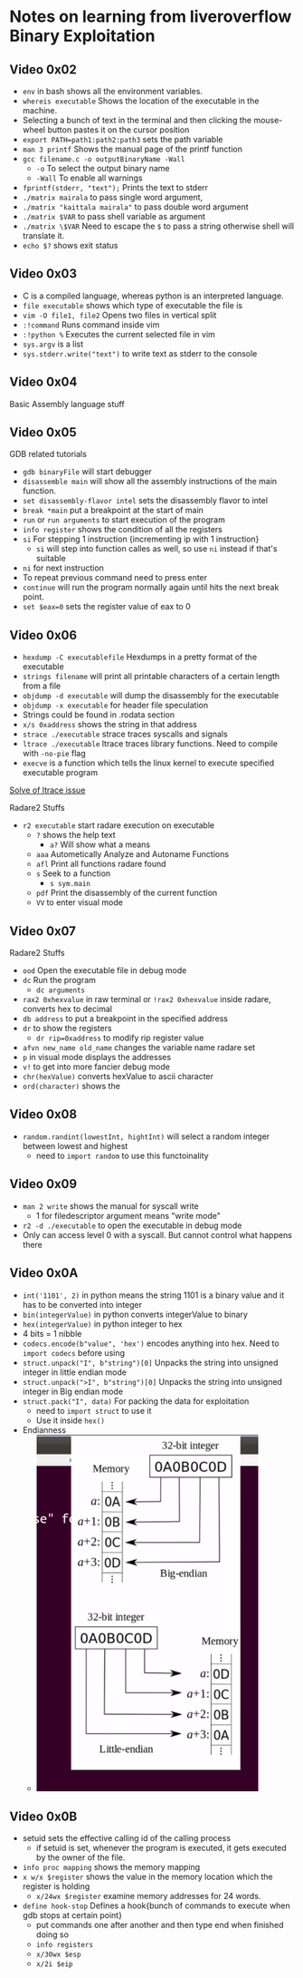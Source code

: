 # Notes on learning from liveroverflow Binary Exploitation

## Video 0x02

- `env` in bash shows all the environment variables.
- `whereis executable` Shows the location of the executable in the machine.
- Selecting a bunch of text in the terminal and then clicking the mouse-wheel button pastes it on the cursor position
- `export PATH=path1:path2:path3` sets the path variable
- `man 3 printf` Shows the manual page of the printf function
- `gcc filename.c -o outputBinaryName -Wall`
  - `-o` To select the output binary name
  - `-Wall` To enable all warnings
- `fprintf(stderr, "text");` Prints the text to stderr
- `./matrix mairala` to pass single word argument,
- `./matrix "kaittala mairala"` to pass double word argument
- `./matrix $VAR` to pass shell variable as argument
- `./matrix \$VAR` Need to escape the `$` to pass a string otherwise shell will translate it.
- `echo $?` shows exit status

## Video 0x03

- C is a compiled language, whereas python is an interpreted language.
- `file executable` shows which type of executable the file is
- `vim -O file1, file2` Opens two files in vertical split
- `:!command` Runs command inside vim
- `:!python %` Executes the current selected file in vim
- `sys.argv` is a list
- `sys.stderr.write("text")` to write text as stderr to the console

## Video 0x04

Basic Assembly language stuff

## Video 0x05

GDB related tutorials

- `gdb binaryFile` will start debugger
- `disassemble main` will show all the assembly instructions of the main function.
- `set disassembly-flavor intel` sets the disassembly flavor to intel
- `break *main` put a breakpoint at the start of main
- `run` or `run arguments` to start execution of the program
- `info register` shows the condition of all the registers
- `si` For stepping 1 instruction {incrementing ip with 1 instruction}
  - `si` will step into function calles as well, so use `ni` instead if that's suitable
- `ni` for next instruction
- To repeat previous command need to press enter
- `continue` will run the program normally again until hits the next break point.
- `set $eax=0` sets the register value of eax to 0

## Video 0x06

- `hexdump -C executablefile` Hexdumps in a pretty format of the executable
- `strings filename` will print all printable characters of a certain length from a file
- `objdump -d executable` will dump the disassembly for the executable
- `objdump -x executable` for header file speculation
- Strings could be found in .rodata section
- `x/s 0xaddress` shows the string in that address
- `strace ./executable` strace traces syscalls and signals
- `ltrace ./executable` ltrace traces library functions. Need to compile with `-no-pie` flag
- `execve` is a function which tells the linux kernel to execute specified executable program

[Solve of ltrace issue](https://stackoverflow.com/questions/34519521/why-does-gcc-create-a-shared-object-instead-of-an-executable-binary-according-to/34522357#34522357)

Radare2 Stuffs

- `r2 executable` start radare execution on executable
  - `?` shows the help text
    - `a?` Will show what a means
  - `aaa` Autometically Analyze and Autoname Functions
  - `afl` Print all functions radare found
  - `s` Seek to a function
    - `s sym.main`
  - `pdf` Print the disassembly of the current function
  - `VV` to enter visual mode

## Video 0x07

Radare2 Stuffs

- `ood` Open the executable file in debug mode
- `dc` Run the program
  - `dc arguments`
- `rax2 0xhexvalue` in raw terminal or `!rax2 0xhexvalue` inside radare, converts hex to decimal
- `db address` to put a breakpoint in the specified address
- `dr` to show the registers
  - `dr rip=0xaddress` to modify rip register value
- `afvn new_name old_name` changes the variable name radare set
- `p` in visual mode displays the addresses
- `v!` to get into more fancier debug mode
- `chr(hexValue)` converts hexValue to ascii character
- `ord(character)` shows the

## Video 0x08

- `random.randint(lowestInt, hightInt)` will select a random integer between lowest and highest
  - need to `import random` to use this functoinality

## Video 0x09

- `man 2 write` shows the manual for syscall write
  - 1 for filedescriptor argument means "write mode"
- `r2 -d ./executable` to open the executable in debug mode
- Only can access level 0 with a syscall. But cannot control what happens there

## Video 0x0A

- `int('1101', 2)` in python means the string 1101 is a binary value and it has to be converted into integer
- `bin(integerValue)` in python converts integerValue to binary
- `hex(integerValue)` in python integer to hex
- 4 bits = 1 nibble
- `codecs.encode(b"value", 'hex')` encodes anything into hex. Need to `import codecs` before using
- `struct.unpack("I", b"string")[0]` Unpacks the string into unsigned integer in little endian mode
- `struct.unpack(">I", b"string")[0]` Unpacks the string into unsigned integer in Big endian mode
- `struct.pack("I", data)` For packing the data for exploitation
  - need to `import struct` to use it
  - Use it inside `hex()`
- Endianness
  - ![Endianness](Codes/endianness.png)

## Video 0x0B

- setuid sets the effective calling id of the calling process
  - if setuid is set, whenever the program is executed, it gets executed by the owner of the file.
- `info proc mapping` shows the memory mapping
- `x w/x $register` shows the value in the memory location which the register is holding
  - `x/24wx $register` examine memory addresses for 24 words.
- `define hook-stop` Defines a hook{bunch of commands to execute when gdb stops at certain point}
  - put commands one after another and then type end when finished doing so
  - `info registers`
  - `x/30wx $esp`
  - `x/2i $eip`
